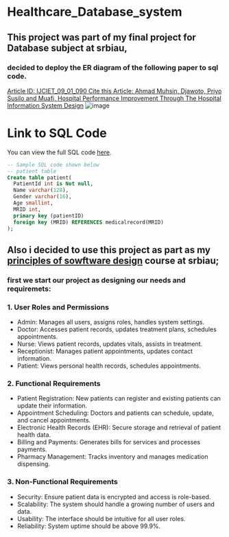 # Healthcare_Database_system
## This project was part of my final project for Database subject at srbiau,
### decided to deploy the ER diagram of the following paper to sql code.



<a href="https://www.researchgate.net/publication/324182359_Article_ID_IJCIET_09_01_090_Cite_this_Article_Ahmad_Muhsin_Djawoto_Priyo_Susilo_and_Muafi_Hospital_Performance_Improvement_Through_The_Hospital_Information_System_Design" target="_blank">Article ID: IJCIET_09_01_090 Cite this Article: Ahmad Muhsin, Djawoto, Priyo Susilo and Muafi, Hospital Performance Improvement Through The Hospital Information System Design</a>
![image](https://github.com/srssina/Healthcare_Database_system/assets/95973648/11a78666-9b73-49c4-b6c5-96ce887c12b3)


# Link to SQL Code
You can view the full SQL code [here]((https://github.com/srssina/Healthcare_Database_system/blob/main/HCDB.sql)).

```sql
-- Sample SQL code shown below
-- patient table
Create table patient(
  PatientId int is Not null,
  Name varchar(128),
  Gender varchar(16),
  Age smallint,
  MRID int,
  primary key (patientID)
  foreign key (MRID) REFERENCES medicalrecord(MRID)
);

```
<h2>Also i decided to use this project as part as my <u>principles of sowftware design</u> course at srbiau;</h2>

### first we start our project as designing our needs and requiremets:

### 1. User Roles and Permissions
* Admin: Manages all users, assigns roles, handles system settings.
* Doctor: Accesses patient records, updates treatment plans, schedules appointments.
* Nurse: Views patient records, updates vitals, assists in treatment.
* Receptionist: Manages patient appointments, updates contact information.
* Patient: Views personal health records, schedules appointments.

### 2. Functional Requirements
* Patient Registration: New patients can register and existing patients can update their information.
* Appointment Scheduling: Doctors and patients can schedule, update, and cancel appointments.
* Electronic Health Records (EHR): Secure storage and retrieval of patient health data.
* Billing and Payments: Generates bills for services and processes payments.
* Pharmacy Management: Tracks inventory and manages medication dispensing.

### 3. Non-Functional Requirements
* Security: Ensure patient data is encrypted and access is role-based.
* Scalability: The system should handle a growing number of users and data.
* Usability: The interface should be intuitive for all user roles.
* Reliability: System uptime should be above 99.9%.

